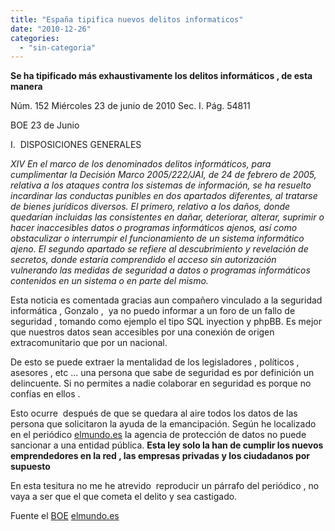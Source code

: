 ```yaml
---
title: "España tipifica nuevos delitos informaticos"
date: "2010-12-26"
categories: 
  - "sin-categoria"
---
```


**Se ha tipificado más exhaustivamente los delitos informáticos , de esta manera**

Núm. 152 Miércoles 23 de junio de 2010 Sec. I. Pág. 54811

BOE 23 de Junio

I.  DISPOSICIONES GENERALES

_XIV En el marco de los denominados delitos informáticos, para cumplimentar la Decisión Marco 2005/222/JAI, de 24 de febrero de 2005, relativa a los ataques contra los sistemas de información, se ha resuelto incardinar las conductas punibles en dos apartados diferentes, al tratarse de bienes jurídicos diversos. El primero, relativo a los daños, donde quedarían incluidas las consistentes en dañar, deteriorar, alterar, suprimir o hacer inaccesibles datos o programas informáticos ajenos, así como obstaculizar o interrumpir el funcionamiento de un sistema informático ajeno. El segundo apartado se refiere al descubrimiento y revelación de secretos, donde estaría comprendido el acceso sin autorización vulnerando las medidas de seguridad a datos o programas informáticos contenidos en un sistema o en parte del mismo._

Esta noticia es comentada gracias aun compañero vinculado a la seguridad informática , Gonzalo ,  ya no puedo informar a un foro de un fallo de seguridad , tomando como ejemplo el tipo SQL inyection y phpBB. Es mejor que nuestros datos sean accesibles por una conexión de origen extracomunitario que por un nacional.

De esto se puede extraer la mentalidad de los legisladores , políticos , asesores , etc ... una persona que sabe de seguridad es por definición un delincuente. Si no permites a nadie colaborar en seguridad es porque no confías en ellos .

Esto ocurre  después de que se quedara al aire todos los datos de las persona que solicitaron la ayuda de la emancipación. Según he localizado en el periódico [elmundo.es](https://www.elmundo.es/elmundo/2010/05/19/navegante/1274273564.html) la agencia de protección de datos no puede sancionar a una entidad pública. **Esta ley solo la han de cumplir los nuevos emprendedores en la red , las empresas privadas y los ciudadanos por supuesto**

En esta tesitura no me he atrevido  reproducir un párrafo del periódico , no vaya a ser que el que cometa el delito y sea castigado.

Fuente el [BOE](www.boe.es/boe/dias/2010/06/23/pdfs/BOE-A-2010-9953.pdf) [elmundo.es](https://www.elmundo.es/elmundo/2010/05/19/navegante/1274273564.html)
